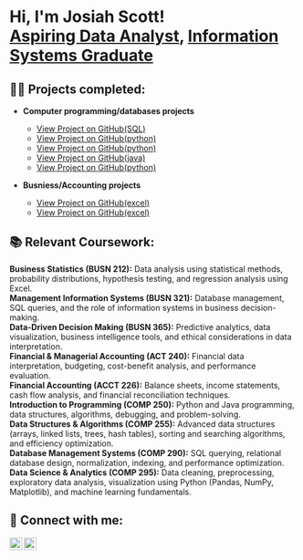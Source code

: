<h1>Hi, I'm Josiah Scott! <br/><a href="https://github.com/josiahscott">Aspiring Data Analyst</a>, <a href="https://www.linkedin.com/in/josiah-scott-280241257">Information Systems Graduate</a></h1>

<h2>👨‍💻 Projects completed:</h2>

- <b>Computer programming/databases projects</b>
  - [View Project on GitHub(SQL)](  https://github.com/JosiahScott643/MySQL-proj1) 
  - [View Project on GitHub(python)](https://github.com/JosiahScott643/Area-of-Sphere-Project.git)
  - [View Project on GitHub(python)](https://github.com/JosiahScott643/-Prime-Number-calculator-project.git)
  - [View Project on GitHub(java)](https://github.com/JosiahScott643/sort-my-object-project.git)
  - [View Project on GitHub(python)](https://github.com/JosiahScott643/Binary-calc-Project.git)
    
- <b>Busniess/Accounting projects</b>  
  - [View Project on GitHub(excel)](https://github.com/JosiahScott643/Excel-2023-backlog-project-1.git)
  - [View Project on GitHub(excel)](https://github.com/JosiahScott643/Financial-statement-project.git)

<h2>📚 Relevant Coursework:</h2>

<b>Business Statistics (BUSN 212):</b> Data analysis using statistical methods, probability distributions, hypothesis testing, and regression analysis using Excel.  
<b>Management Information Systems (BUSN 321):</b> Database management, SQL queries, and the role of information systems in business decision-making.  
<b>Data-Driven Decision Making (BUSN 365):</b> Predictive analytics, data visualization, business intelligence tools, and ethical considerations in data interpretation.  
<b>Financial & Managerial Accounting (ACT 240):</b> Financial data interpretation, budgeting, cost-benefit analysis, and performance evaluation.  
<b>Financial Accounting (ACCT 226):</b> Balance sheets, income statements, cash flow analysis, and financial reconciliation techniques.  
<b>Introduction to Programming (COMP 250):</b> Python and Java programming, data structures, algorithms, debugging, and problem-solving.  
<b>Data Structures & Algorithms (COMP 255):</b> Advanced data structures (arrays, linked lists, trees, hash tables), sorting and searching algorithms, and efficiency optimization.  
<b>Database Management Systems (COMP 290):</b> SQL querying, relational database design, normalization, indexing, and performance optimization.  
<b>Data Science & Analytics (COMP 295):</b> Data cleaning, preprocessing, exploratory data analysis, visualization using Python (Pandas, NumPy, Matplotlib), and machine learning fundamentals.  


<h2>🤳 Connect with me:</h2>

[<img align="left" alt="JosiahScott | LinkedIn" width="22px" src="https://cdn.jsdelivr.net/npm/simple-icons@v3/icons/linkedin.svg" />](https://linkedin.com/in/josiahscott-280241257)
[<img align="left" alt="JosiahScott | GitHub" width="22px" src="https://cdn.jsdelivr.net/npm/simple-icons@v3/icons/github.svg" />](https://github.com/josiahscott)
